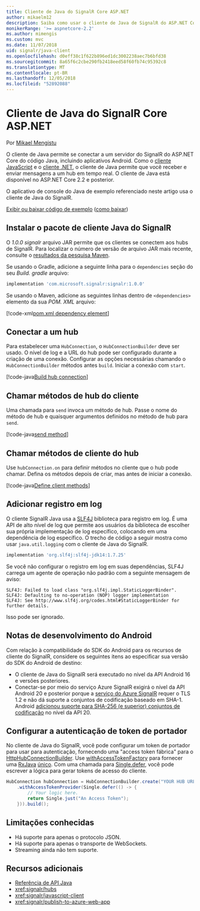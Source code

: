 ```yaml
---
title: Cliente de Java do SignalR Core ASP.NET
author: mikaelm12
description: Saiba como usar o cliente de Java de SignalR do ASP.NET Core.
monikerRange: '>= aspnetcore-2.2'
ms.author: mimengis
ms.custom: mvc
ms.date: 11/07/2018
uid: signalr/java-client
ms.openlocfilehash: d0eff38c1f622b896ed1dc3002238aec7b6bfd38
ms.sourcegitcommit: 8a65f6c2cbe290fb2418eed58f60fb74c95392c8
ms.translationtype: MT
ms.contentlocale: pt-BR
ms.lasthandoff: 12/05/2018
ms.locfileid: "52892088"
---
```

# <a name="aspnet-core-signalr-java-client"></a>Cliente de Java do SignalR Core ASP.NET

Por [Mikael Mengistu](https://twitter.com/MikaelM_12)

O cliente de Java permite se conectar a um servidor do SignalR do ASP.NET Core do código Java, incluindo aplicativos Android. Como o [cliente JavaScript](xref:signalr/javascript-client) e o [cliente .NET](xref:signalr/dotnet-client), o cliente de Java permite que você receber e enviar mensagens a um hub em tempo real. O cliente de Java está disponível no ASP.NET Core 2.2 e posterior.

O aplicativo de console do Java de exemplo referenciado neste artigo usa o cliente de Java do SignalR.

[Exibir ou baixar código de exemplo](https://github.com/aspnet/Docs/tree/master/aspnetcore/signalr/java-client/sample) ([como baixar](xref:index#how-to-download-a-sample))

## <a name="install-the-signalr-java-client-package"></a>Instalar o pacote de cliente Java do SignalR

O *1.0.0 signalr* arquivo JAR permite que os clientes se conectem aos hubs de SignalR. Para localizar o número de versão de arquivo JAR mais recente, consulte o [resultados da pesquisa Maven](https://search.maven.org/search?q=g:com.microsoft.signalr%20AND%20a:signalr).

Se usando o Gradle, adicione a seguinte linha para o `dependencies` seção do seu *Build. gradle* arquivo:

```gradle
implementation 'com.microsoft.signalr:signalr:1.0.0'
```

Se usando o Maven, adicione as seguintes linhas dentro de `<dependencies>` elemento da sua *POM. XML* arquivo:

[!code-xml[pom.xml dependency element](java-client/sample/pom.xml?name=snippet_dependencyElement)]

## <a name="connect-to-a-hub"></a>Conectar a um hub

Para estabelecer uma `HubConnection`, o `HubConnectionBuilder` deve ser usado. O nível de log e a URL do hub pode ser configurado durante a criação de uma conexão. Configurar as opções necessárias chamando o `HubConnectionBuilder` métodos antes `build`. Iniciar a conexão com `start`.

[!code-java[Build hub connection](java-client/sample/src/main/java/Chat.java?range=16-17)]

## <a name="call-hub-methods-from-client"></a>Chamar métodos de hub do cliente

Uma chamada para `send` invoca um método de hub. Passe o nome do método de hub e quaisquer argumentos definidos no método de hub para `send`.

[!code-java[send method](java-client/sample/src/main/java/Chat.java?range=28)]

## <a name="call-client-methods-from-hub"></a>Chamar métodos de cliente do hub

Use `hubConnection.on` para definir métodos no cliente que o hub pode chamar. Defina os métodos depois de criar, mas antes de iniciar a conexão.

[!code-java[Define client methods](java-client/sample/src/main/java/Chat.java?range=19-21)]

## <a name="add-logging"></a>Adicionar registro em log

O cliente SignalR Java usa a [SLF4J](https://www.slf4j.org/) biblioteca para registro em log. É uma API de alto nível de log que permite aos usuários da biblioteca de escolher sua própria implementação de log específico, colocando em uma dependência de log específico. O trecho de código a seguir mostra como usar `java.util.logging` com o cliente de Java do SignalR.

```gradle
implementation 'org.slf4j:slf4j-jdk14:1.7.25'
```

Se você não configurar o registro em log em suas dependências, SLF4J carrega um agente de operação não padrão com a seguinte mensagem de aviso:

```
SLF4J: Failed to load class "org.slf4j.impl.StaticLoggerBinder".
SLF4J: Defaulting to no-operation (NOP) logger implementation
SLF4J: See http://www.slf4j.org/codes.html#StaticLoggerBinder for further details.
```

Isso pode ser ignorado.

## <a name="android-development-notes"></a>Notas de desenvolvimento do Android

Com relação à compatibilidade do SDK do Android para os recursos de cliente do SignalR, considere os seguintes itens ao especificar sua versão do SDK do Android de destino:

* O cliente de Java do SignalR será executado no nível da API Android 16 e versões posteriores.
* Conectar-se por meio do serviço Azure SignalR exigirá o nível da API Android 20 e posterior porque a [serviço do Azure SignalR](/azure/azure-signalr/signalr-overview) requer o TLS 1.2 e não dá suporte a conjuntos de codificação baseado em SHA-1. Android [adicionou suporte para SHA-256 (e superior) conjuntos de codificação](https://developer.android.com/reference/javax/net/ssl/SSLSocket) no nível da API 20.

## <a name="configure-bearer-token-authentication"></a>Configurar a autenticação de token de portador

No cliente de Java do SignalR, você pode configurar um token de portador para usar para autenticação, fornecendo uma "access token fábrica" para o [HttpHubConnectionBuilder](/java/api/com.microsoft.signalr._http_hub_connection_builder?view=aspnet-signalr-java). Use [withAccessTokenFactory](/java/api/com.microsoft.signalr._http_hub_connection_builder.withaccesstokenprovider?view=aspnet-signalr-java#com_microsoft_signalr__http_hub_connection_builder_withAccessTokenProvider_Single_String__) para fornecer uma [RxJava](https://github.com/ReactiveX/RxJava) [único<String>](http://reactivex.io/documentation/single.html). Com uma chamada para [Single.defer](http://reactivex.io/RxJava/javadoc/io/reactivex/Single.html#defer-java.util.concurrent.Callable-), você pode escrever a lógica para gerar tokens de acesso do cliente.

```java
HubConnection hubConnection = HubConnectionBuilder.create("YOUR HUB URL HERE")
    .withAccessTokenProvider(Single.defer(() -> {
        // Your logic here.
        return Single.just("An Access Token");
    })).build();
```

## <a name="known-limitations"></a>Limitações conhecidas

* Há suporte para apenas o protocolo JSON.
* Há suporte para apenas o transporte de WebSockets.
* Streaming ainda não tem suporte.

## <a name="additional-resources"></a>Recursos adicionais

* [Referência de API Java](/java/api/com.microsoft.signalr?view=aspnet-signalr-java)
* <xref:signalr/hubs>
* <xref:signalr/javascript-client>
* <xref:signalr/publish-to-azure-web-app>
